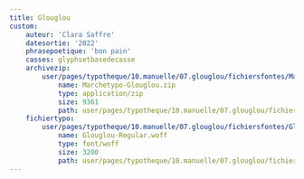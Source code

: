 ```yaml
---
title: Glouglou
custom:
    auteur: 'Clara Saffre'
    datesortie: '2022'
    phrasepoetique: 'bon pain'
    casses: glyphsetbasedecasse
    archivezip:
        user/pages/typotheque/10.manuelle/07.glouglou/fichiersfontes/Marchetypo-Glouglou.zip:
            name: Marchetypo-Glouglou.zip
            type: application/zip
            size: 9361
            path: user/pages/typotheque/10.manuelle/07.glouglou/fichiersfontes/Marchetypo-Glouglou.zip
    fichiertypo:
        user/pages/typotheque/10.manuelle/07.glouglou/fichiersfontes/Glouglou-Regular.woff:
            name: Glouglou-Regular.woff
            type: font/woff
            size: 3200
            path: user/pages/typotheque/10.manuelle/07.glouglou/fichiersfontes/Glouglou-Regular.woff
---
```


